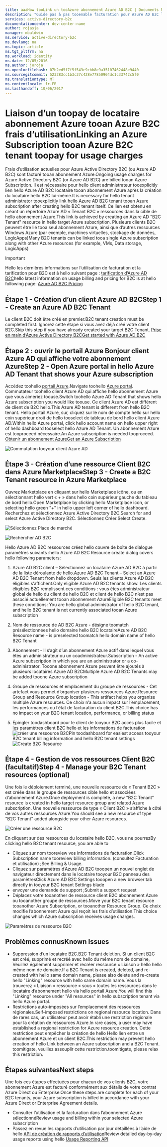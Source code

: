 ```yaml
---
title: aaaHow tooLink un tooAzure abonnement Azure AD B2C | Documents Microsoft
description: "Guide pas à pas tooenable facturation pour Azure AD B2C locataire dans un abonnement Azure."
services: active-directory-b2c
documentationcenter: dev-center-name
author: rojasja
manager: mbaldwin
ms.service: active-directory-b2c
ms.devlang: na
ms.topic: article
ms.tgt_pltfrm: na
ms.workload: identity
ms.date: 12/05/2016
ms.author: joroja
ms.openlocfilehash: 07b2ed5f7f5f543c9cbb8e9a35107462448e9440
ms.sourcegitcommit: 523283cc1b3c37c428e77850964dc1c33742c5f0
ms.translationtype: MT
ms.contentlocale: fr-FR
ms.lasthandoff: 10/06/2017
---
```

# <a name="linking-an-azure-subscription-tooan-azure-b2c-tenant-toopay-for-usage-charges"></a><span data-ttu-id="b70c5-103">Liaison d’un toopay de locataire abonnement Azure tooan Azure B2C frais d’utilisation</span><span class="sxs-lookup"><span data-stu-id="b70c5-103">Linking an Azure Subscription tooan Azure B2C tenant toopay for usage charges</span></span>

<span data-ttu-id="b70c5-104">Frais d’utilisation actuelles pour Azure Active Directory B2C (ou Azure AD B2C) sont facturé tooan abonnement Azure.</span><span class="sxs-lookup"><span data-stu-id="b70c5-104">Ongoing usage charges for Azure Active Directory B2C (or Azure AD B2C) are billed tooan Azure Subscription.</span></span> <span data-ttu-id="b70c5-105">Il est nécessaire pour hello client administrateur tooexplicitly lien hello Azure AD B2C locataire tooan abonnement Azure après la création du locataire hello B2C lui-même.</span><span class="sxs-lookup"><span data-stu-id="b70c5-105">It is necessary for hello tenant administrator tooexplicitly link hello Azure AD B2C tenant tooan Azure subscription after creating hello B2C tenant itself.</span></span>  <span data-ttu-id="b70c5-106">Ce lien est obtenu en créant un répertoire Azure AD « Tenant B2C » ressources dans la cible de hello abonnement Azure.</span><span class="sxs-lookup"><span data-stu-id="b70c5-106">This link is achieved by creating an Azure AD "B2C Tenant" resource in hello target Azure subscription.</span></span> <span data-ttu-id="b70c5-107">Plusieurs clients B2C peuvent être lié tooa seul abonnement Azure, ainsi que d’autres ressources Windows Azure (par exemple, machines virtuelles, stockage de données, LogicApps)</span><span class="sxs-lookup"><span data-stu-id="b70c5-107">Many B2C tenants can be linked tooa single Azure subscription along with other Azure resources (for example, VMs, Data storage, LogicApps)</span></span>


> [!IMPORTANT]
> <span data-ttu-id="b70c5-108">Hello les dernières informations sur l’utilisation de facturation et la tarification pour B2C est à hello suivant page : [tarification d’Azure AD B2C](
https://azure.microsoft.com/pricing/details/active-directory-b2c/)</span><span class="sxs-lookup"><span data-stu-id="b70c5-108">hello latest information on usage billing and pricing for B2C is at hello following page: [Azure AD B2C Pricing](
https://azure.microsoft.com/pricing/details/active-directory-b2c/)</span></span>

## <a name="step-1---create-an-azure-ad-b2c-tenant"></a><span data-ttu-id="b70c5-109">Étape 1 - Création d’un client Azure AD B2C</span><span class="sxs-lookup"><span data-stu-id="b70c5-109">Step 1 - Create an Azure AD B2C Tenant</span></span>
<span data-ttu-id="b70c5-110">Le client B2C doit être créé en premier.</span><span class="sxs-lookup"><span data-stu-id="b70c5-110">B2C tenant creation must be completed first.</span></span> <span data-ttu-id="b70c5-111">Ignorez cette étape si vous avez déjà créé votre client B2C.</span><span class="sxs-lookup"><span data-stu-id="b70c5-111">Skip this step if you have already created your target B2C Tenant.</span></span> [<span data-ttu-id="b70c5-112">Prise en main d’Azure Active Directory B2C</span><span class="sxs-lookup"><span data-stu-id="b70c5-112">Get started with Azure AD B2C</span></span>](active-directory-b2c-get-started.md)

## <a name="step-2---open-azure-portal-in-hello-azure-ad-tenant-that-shows-your-azure-subscription"></a><span data-ttu-id="b70c5-113">Étape 2 : ouvrir le portail Azure Bonjour client Azure AD qui affiche votre abonnement Azure</span><span class="sxs-lookup"><span data-stu-id="b70c5-113">Step 2 - Open Azure portal in hello Azure AD Tenant that shows your Azure subscription</span></span>
<span data-ttu-id="b70c5-114">Accédez toohello [portail Azure](https://portal.azure.com).</span><span class="sxs-lookup"><span data-stu-id="b70c5-114">Navigate toohello [Azure portal](https://portal.azure.com).</span></span> <span data-ttu-id="b70c5-115">Commutateur toohello client Azure AD qui affiche hello abonnement Azure que vous aimeriez toouse.</span><span class="sxs-lookup"><span data-stu-id="b70c5-115">Switch toohello Azure AD Tenant that shows hello Azure subscription you would like toouse.</span></span> <span data-ttu-id="b70c5-116">Ce client Azure AD est différent de client de B2C hello.</span><span class="sxs-lookup"><span data-stu-id="b70c5-116">This Azure AD tenant is different from hello B2C tenant.</span></span> <span data-ttu-id="b70c5-117">Hello portail Azure, sur, cliquez sur le nom de compte hello sur hello coin supérieur droit de hello tooselect de tableau de bord hello client Azure AD.</span><span class="sxs-lookup"><span data-stu-id="b70c5-117">Within hello Azure portal, click hello account name on hello upper right of hello dashboard tooselect hello Azure AD Tenant.</span></span> <span data-ttu-id="b70c5-118">Un abonnement Azure est tooproceed nécessaire.</span><span class="sxs-lookup"><span data-stu-id="b70c5-118">An Azure subscription is needed tooproceed.</span></span> [<span data-ttu-id="b70c5-119">Obtenir un abonnement Azure</span><span class="sxs-lookup"><span data-stu-id="b70c5-119">Get an Azure Subscription</span></span>](https://account.windowsazure.com/signup?showCatalog=True)

![Commutation tooyour client Azure AD](./media/active-directory-b2c-how-to-enable-billing/SelectAzureADTenant.png)

## <a name="step-3---create-a-b2c-tenant-resource-in-azure-marketplace"></a><span data-ttu-id="b70c5-121">Étape 3 - Création d’une ressource Client B2C dans Azure Marketplace</span><span class="sxs-lookup"><span data-stu-id="b70c5-121">Step 3 - Create a B2C Tenant resource in Azure Marketplace</span></span>
<span data-ttu-id="b70c5-122">Ouvrez Marketplace en cliquant sur hello Marketplace icône, ou en sélectionnant hello vert « + » dans hello coin supérieur gauche du tableau de bord hello.</span><span class="sxs-lookup"><span data-stu-id="b70c5-122">Open Marketplace by clicking hello Marketplace icon, or selecting hello green "+" in hello upper left corner of hello dashboard.</span></span>  <span data-ttu-id="b70c5-123">Recherchez et sélectionnez Azure Active Directory B2C.</span><span class="sxs-lookup"><span data-stu-id="b70c5-123">Search for and select Azure Active Directory B2C.</span></span> <span data-ttu-id="b70c5-124">Sélectionnez Créer.</span><span class="sxs-lookup"><span data-stu-id="b70c5-124">Select Create.</span></span>

![Sélectionnez Place de marché](./media/active-directory-b2c-how-to-enable-billing/marketplace.png)

![Rechercher AD B2C](./media/active-directory-b2c-how-to-enable-billing/searchb2c.png)

<span data-ttu-id="b70c5-127">Hello Azure AD B2C ressources créez hello couvre de boîte de dialogue paramètres suivants :</span><span class="sxs-lookup"><span data-stu-id="b70c5-127">hello Azure AD B2C Resource create dialog covers hello following parameters:</span></span>

1. <span data-ttu-id="b70c5-128">Azure AD B2C client – Sélectionnez un locataire Azure AD B2C à partir de la liste déroulante de hello.</span><span class="sxs-lookup"><span data-stu-id="b70c5-128">Azure AD B2C Tenant – Select an Azure AD B2C Tenant from hello dropdown.</span></span>  <span data-ttu-id="b70c5-129">Seuls les clients Azure AD B2C éligibles s’affichent.</span><span class="sxs-lookup"><span data-stu-id="b70c5-129">Only eligible Azure AD B2C tenants show.</span></span>  <span data-ttu-id="b70c5-130">Les clients éligibles B2C remplissent ces conditions : vous êtes administrateur global de hello du client de hello B2C et client de hello B2C n’est pas associé actuellement tooan abonnement Azure</span><span class="sxs-lookup"><span data-stu-id="b70c5-130">Eligible B2C tenants meet these conditions: You are hello global administrator of hello B2C tenant, and hello B2C tenant is not currently associated tooan Azure subscription</span></span>

2. <span data-ttu-id="b70c5-131">Nom de ressource de AD B2C Azure - désigne toomatch présélectionnées hello domaine hello B2C locataire</span><span class="sxs-lookup"><span data-stu-id="b70c5-131">Azure AD B2C Resource name - is preselected toomatch hello domain name of hello B2C Tenant</span></span>

3. <span data-ttu-id="b70c5-132">Abonnement - Il s’agit d’un abonnement Azure actif dans lequel vous êtes un administrateur ou un coadministrateur.</span><span class="sxs-lookup"><span data-stu-id="b70c5-132">Subscription - An active Azure subscription in which you are an administrator or a co-administrator.</span></span>  <span data-ttu-id="b70c5-133">Tooone abonnement Azure peuvent être ajoutés à plusieurs locataires Azure AD B2C</span><span class="sxs-lookup"><span data-stu-id="b70c5-133">Multiple Azure AD B2C Tenants may be added tooone Azure subscription</span></span>

4. <span data-ttu-id="b70c5-134">Groupe de ressources et emplacement du groupe de ressources - Cet artefact vous permet d’organiser plusieurs ressources Azure.</span><span class="sxs-lookup"><span data-stu-id="b70c5-134">Resource Group and Resource Group location - This artifact helps you organize multiple Azure resources.</span></span>  <span data-ttu-id="b70c5-135">Ce choix n’a aucun impact sur l’emplacement, les performances ou l’état de facturation du client B2C.</span><span class="sxs-lookup"><span data-stu-id="b70c5-135">This choice has no impact on your B2C tenant location, performance, or billing status</span></span>

5. <span data-ttu-id="b70c5-136">Épingler toodashboard pour le client de tooyour B2C accès plus facile et les paramètres client B2C hello et les informations de facturation ![créer une ressource B2C](./media/active-directory-b2c-how-to-enable-billing/createresourceb2c.png)</span><span class="sxs-lookup"><span data-stu-id="b70c5-136">Pin toodashboard for easiest access tooyour B2C tenant billing information and hello B2C tenant settings ![Create B2C Resource](./media/active-directory-b2c-how-to-enable-billing/createresourceb2c.png)</span></span>

## <a name="step-4---manage-your-b2c-tenant-resources-optional"></a><span data-ttu-id="b70c5-137">Étape 4 - Gestion de vos ressources Client B2C (facultatif)</span><span class="sxs-lookup"><span data-stu-id="b70c5-137">Step 4 - Manage your B2C Tenant resources (optional)</span></span>
<span data-ttu-id="b70c5-138">Une fois le déploiement terminé, une nouvelle ressource de « Tenant B2C » est créée dans le groupe de ressources cible hello et associées d’abonnement Azure.</span><span class="sxs-lookup"><span data-stu-id="b70c5-138">Once deployment is complete, a new "B2C Tenant" resource is created in hello target resource group and related Azure subscription.</span></span>  <span data-ttu-id="b70c5-139">Une nouvelle ressource de type « Client B2C » s’affiche à côté de vos autres ressources Azure.</span><span class="sxs-lookup"><span data-stu-id="b70c5-139">You should see a new resource of type "B2C Tenant" added alongside your other Azure resources.</span></span>

![Créer une ressource B2C](./media/active-directory-b2c-how-to-enable-billing/b2cresourcedashboard.png)

<span data-ttu-id="b70c5-141">En cliquant sur des ressources du locataire hello B2C, vous ne pourrez</span><span class="sxs-lookup"><span data-stu-id="b70c5-141">By clicking hello B2C tenant resource, you are able to</span></span>
- <span data-ttu-id="b70c5-142">Cliquez sur nom tooreview vos informations de facturation.</span><span class="sxs-lookup"><span data-stu-id="b70c5-142">Click Subscription name tooreview billing information.</span></span> <span data-ttu-id="b70c5-143">(consultez Facturation et utilisation) ;</span><span class="sxs-lookup"><span data-stu-id="b70c5-143">See Billing & Usage.</span></span>
- <span data-ttu-id="b70c5-144">Cliquez sur paramètres d’Azure AD B2C tooopen un nouvel onglet de navigateur directement dans le locataire tooyour B2C panneau des paramètres</span><span class="sxs-lookup"><span data-stu-id="b70c5-144">Click Azure AD B2C Settings tooopen a new browser tab directly in tooyour B2C tenant Settings blade</span></span>
- <span data-ttu-id="b70c5-145">envoyer une demande de support ;</span><span class="sxs-lookup"><span data-stu-id="b70c5-145">Submit a support request</span></span>
- <span data-ttu-id="b70c5-146">Déplacez votre tooanother de ressource client B2C abonnement Azure ou tooanother groupe de ressources.</span><span class="sxs-lookup"><span data-stu-id="b70c5-146">Move your B2C tenant resource tooanother Azure Subscription, or tooanother Resource Group.</span></span>  <span data-ttu-id="b70c5-147">Ce choix modifie l’abonnement Azure qui reçoit les frais d’utilisation.</span><span class="sxs-lookup"><span data-stu-id="b70c5-147">This choice changes which Azure subscription receives usage charges.</span></span>

![Paramètres de ressource B2C](./media/active-directory-b2c-how-to-enable-billing/b2cresourcesettings.png)

## <a name="known-issues"></a><span data-ttu-id="b70c5-149">Problèmes connus</span><span class="sxs-lookup"><span data-stu-id="b70c5-149">Known Issues</span></span>
- <span data-ttu-id="b70c5-150">Suppression d’un locataire B2C.</span><span class="sxs-lookup"><span data-stu-id="b70c5-150">B2C Tenant deletion.</span></span> <span data-ttu-id="b70c5-151">Si un client B2C est créé, supprimé et recréé avec hello du même nom de domaine, Veuillez également supprimer et recréer ressource « Liaison » hello hello même nom de domaine.</span><span class="sxs-lookup"><span data-stu-id="b70c5-151">If a B2C Tenant is created, deleted, and re-created with hello same domain name, please also delete and re-create hello "Linking" resource with hello same domain name.</span></span>  <span data-ttu-id="b70c5-152">Vous la trouverez « Liaison « ressource « sous « toutes les ressources dans le locataire d’abonnement hello via hello portail Azure.</span><span class="sxs-lookup"><span data-stu-id="b70c5-152">You will find this "Linking" resource under "All resources" in hello subscription tenant via hello Azure portal.</span></span>
- <span data-ttu-id="b70c5-153">Restrictions auto-imposées sur l’emplacement des ressources régionales.</span><span class="sxs-lookup"><span data-stu-id="b70c5-153">Self-imposed restrictions on regional resource location.</span></span>  <span data-ttu-id="b70c5-154">Dans de rares cas, un utilisateur peut avoir établi une restriction régionale pour la création de ressources Azure.</span><span class="sxs-lookup"><span data-stu-id="b70c5-154">In rare cases, a user may have established a regional restriction for Azure resource creation.</span></span>  <span data-ttu-id="b70c5-155">Cette restriction peut empêcher la création de hello Hello lien entre un abonnement Azure et un client B2C.</span><span class="sxs-lookup"><span data-stu-id="b70c5-155">This restriction may prevent hello creation of hello Link between an Azure subscription and a B2C Tenant.</span></span> <span data-ttu-id="b70c5-156">toomitigate, veuillez assouplir cette restriction.</span><span class="sxs-lookup"><span data-stu-id="b70c5-156">toomitigate, please relax this restriction.</span></span>

## <a name="next-steps"></a><span data-ttu-id="b70c5-157">Étapes suivantes</span><span class="sxs-lookup"><span data-stu-id="b70c5-157">Next steps</span></span>
<span data-ttu-id="b70c5-158">Une fois ces étapes effectuées pour chacun de vos clients B2C, votre abonnement Azure est facturé conformément aux détails de votre contrat Azure Direct ou Enterprise.</span><span class="sxs-lookup"><span data-stu-id="b70c5-158">Once these steps are complete for each of your B2C tenants, your Azure subscription is billed in accordance with your Azure Direct or Enterprise Agreement details.</span></span>
- <span data-ttu-id="b70c5-159">Consulter l’utilisation et la facturation dans l’abonnement Azure sélectionné</span><span class="sxs-lookup"><span data-stu-id="b70c5-159">Review usage and billing within your selected Azure subscription</span></span>
- <span data-ttu-id="b70c5-160">Passez en revue les rapports d’utilisation par jour détaillées à l’aide de hello [API de création de rapports d’utilisation](active-directory-b2c-reference-usage-reporting-api.md)</span><span class="sxs-lookup"><span data-stu-id="b70c5-160">Review detailed day-by-day usage reports using hello [Usage Reporting API](active-directory-b2c-reference-usage-reporting-api.md)</span></span>
